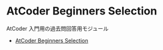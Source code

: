 # AtCoder Beginners Selection

AtCoder 入門用の過去問回答用モジュール

- [AtCoder Beginners Selection](https://atcoder.jp/contests/abs)
